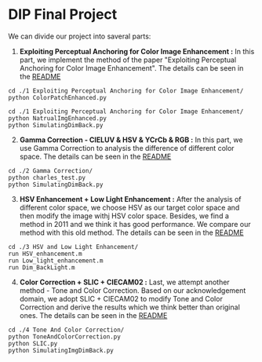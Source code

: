 # DIP Final Project

We can divide our project into saveral parts: 

  1. **Exploiting Perceptual Anchoring for Color Image Enhancement :** In this part, we implement the method of the paper "Exploiting Perceptual Anchoring for Color Image Enhancement". The details can be seen in the [README](https://github.com/patrick0314/DIP-Final-Project/blob/main/1%20Exploiting%20Perceptual%20Anchoring%20for%20Color%20Image%20Enhancement/README.md)
  
  
  ```
  cd ./1 Exploiting Perceptual Anchoring for Color Image Enhancement/
  python ColorPatchEnhanced.py
  ```
  ```
  cd ./1 Exploiting Perceptual Anchoring for Color Image Enhancement/
  python NatrualImgEnhanced.py
  python SimulatingDimBack.py
  ```
  
  2. **Gamma Correction - CIELUV & HSV & YCrCb & RGB :** In this part, we use Gamma Correction to analysis the difference of different color space. The details can be seen in the [README](https://github.com/patrick0314/DIP-Final-Project/blob/main/2%20Gamma%20Correction/README.md)
  
  ```
  cd ./2 Gamma Correction/
  python charles_test.py
  python SimulatingDimBack.py
  ```
  
  3. **HSV Enhancement + Low Light Enhancement :** After the analysis of different color space, we choose HSV as our target color space and then modify the image withj HSV color space. Besides, we find a method in 2011 and we think it has good performance. We compare our method with this old method. The details can be seen in the [README](https://github.com/patrick0314/DIP-Final-Project/blob/main/3%20HSV%20and%20Low%20Light%20Enhancement/README.md)
  
  ```
  cd ./3 HSV and Low Light Enhancement/
  run HSV_enhancement.m
  run Low_light_enhancement.m
  run Dim_BackLight.m
  ```
  
  4. **Color Correction + SLIC + CIECAM02 :** Last, we attempt another method - Tone and Color Correction. Based on our acknowledgement domain, we adopt SLIC + CIECAM02 to modify Tone and Color Correction and derive the results which we think better than original ones. The details can be seen in the [README](https://github.com/patrick0314/DIP-Final-Project/blob/main/4%20Tone%20And%20Color%20Correction/README.md)
  
  ```
  cd ./4 Tone And Color Correction/
  python ToneAndColorCorrection.py
  python SLIC.py
  python SimulatingImgDimBack.py
  ```
